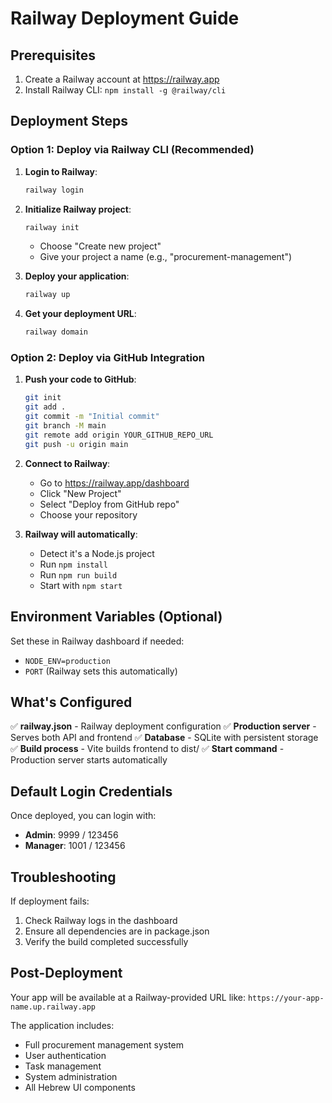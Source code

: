 # Railway Deployment Guide

## Prerequisites
1. Create a Railway account at https://railway.app
2. Install Railway CLI: `npm install -g @railway/cli`

## Deployment Steps

### Option 1: Deploy via Railway CLI (Recommended)

1. **Login to Railway**:
   ```bash
   railway login
   ```

2. **Initialize Railway project**:
   ```bash
   railway init
   ```
   - Choose "Create new project"
   - Give your project a name (e.g., "procurement-management")

3. **Deploy your application**:
   ```bash
   railway up
   ```

4. **Get your deployment URL**:
   ```bash
   railway domain
   ```

### Option 2: Deploy via GitHub Integration

1. **Push your code to GitHub**:
   ```bash
   git init
   git add .
   git commit -m "Initial commit"
   git branch -M main
   git remote add origin YOUR_GITHUB_REPO_URL
   git push -u origin main
   ```

2. **Connect to Railway**:
   - Go to https://railway.app/dashboard
   - Click "New Project"
   - Select "Deploy from GitHub repo"
   - Choose your repository

3. **Railway will automatically**:
   - Detect it's a Node.js project
   - Run `npm install`
   - Run `npm run build`
   - Start with `npm start`

## Environment Variables (Optional)

Set these in Railway dashboard if needed:
- `NODE_ENV=production`
- `PORT` (Railway sets this automatically)

## What's Configured

✅ **railway.json** - Railway deployment configuration
✅ **Production server** - Serves both API and frontend
✅ **Database** - SQLite with persistent storage
✅ **Build process** - Vite builds frontend to dist/
✅ **Start command** - Production server starts automatically

## Default Login Credentials

Once deployed, you can login with:
- **Admin**: 9999 / 123456
- **Manager**: 1001 / 123456

## Troubleshooting

If deployment fails:
1. Check Railway logs in the dashboard
2. Ensure all dependencies are in package.json
3. Verify the build completed successfully

## Post-Deployment

Your app will be available at a Railway-provided URL like:
`https://your-app-name.up.railway.app`

The application includes:
- Full procurement management system
- User authentication
- Task management
- System administration
- All Hebrew UI components